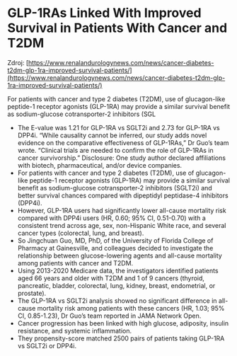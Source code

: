 # GLP-1RAs Linked With Improved Survival in Patients With Cancer and T2DM

Zdroj: [https://www.renalandurologynews.com/news/cancer-diabetes-t2dm-glp-1ra-improved-survival-patients/](https://www.renalandurologynews.com/news/cancer-diabetes-t2dm-glp-1ra-improved-survival-patients/)

For patients with cancer and type 2 diabetes (T2DM), use of glucagon-like peptide-1 receptor agonists (GLP-1RA) may provide a similar survival benefit as sodium-glucose cotransporter-2 inhibitors (SGL

- The E-value was 1.21 for GLP-1RA vs SGLT2i and 2.73 for GLP-1RA vs DPP4i. “While causality cannot be inferred, our study adds novel evidence on the comparative effectiveness of GLP-1RAs,” Dr Guo’s team wrote. “Clinical trials are needed to confirm the role of GLP-1RAs in cancer survivorship.” Disclosure: One study author declared affiliations with biotech, pharmaceutical, and/or device companies.
- For patients with cancer and type 2 diabetes (T2DM), use of glucagon-like peptide-1 receptor agonists (GLP-1RA) may provide a similar survival benefit as sodium-glucose cotransporter-2 inhibitors (SGLT2i) and better survival chances compared with dipeptidyl peptidase-4 inhibitors (DPP4i).
- However, GLP-1RA users had significantly lower all-cause mortality risk compared with DPP4i users (HR, 0.60; 95% CI, 0.51-0.70) with a consistent trend across age, sex, non-Hispanic White race, and several cancer types (colorectal, lung, and breast).
- So Jingchuan Guo, MD, PhD, of the University of Florida College of Pharmacy at Gainesville, and colleagues decided to investigate the relationship between glucose-lowering agents and all-cause mortality among patients with cancer and T2DM.
- Using 2013-2020 Medicare data, the investigators identified patients aged 66 years and older with T2DM and 1 of 9 cancers (thyroid, pancreatic, bladder, colorectal, lung, kidney, breast, endometrial, or prostate).
- The GLP-1RA vs SGLT2i analysis showed no significant difference in all-cause mortality risk among patients with these cancers (HR, 1.03; 95% CI, 0.85-1.23), Dr Guo’s team reported in JAMA Network Open.
- Cancer progression has been linked with high glucose, adiposity, insulin resistance, and systemic inflammation.
- They propensity-score matched 2500 pairs of patients taking GLP-1RA vs SGLT2i or DPP4i.
